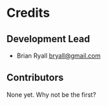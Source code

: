 # Credits

## Development Lead

* Brian Ryall <bryall@gmail.com>

## Contributors

None yet. Why not be the first?
